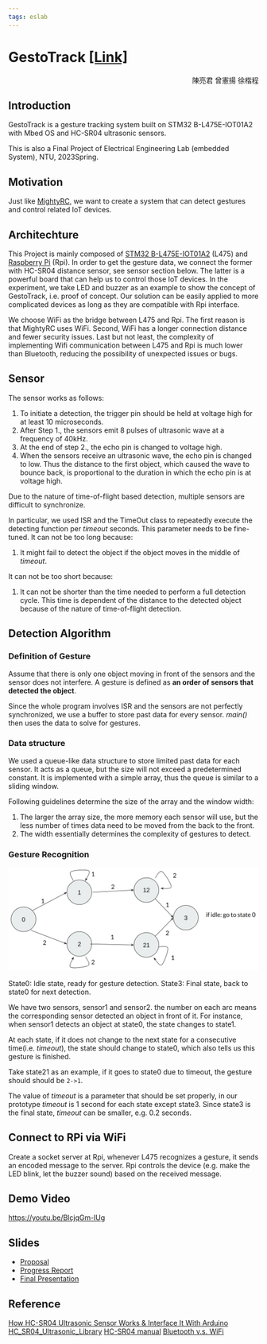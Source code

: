 ```yaml
---
tags: eslab
---
```


# GestoTrack [[Link]](https://github.com/featherchen/GestoTrack)

<div style="text-align: right"> 陳亮君 曾憲揚 徐楷程
 </div> 

## Introduction
GestoTrack is a gesture tracking system built on STM32 B-L475E-IOT01A2 with Mbed OS and HC-SR04 ultrasonic sensors.

This is also a Final Project of Electrical Engineering Lab (embedded System), NTU, 2023Spring.

## Motivation
Just like [MightyRC](https://mightyrc.com/), we want to create a system that can detect gestures and control related IoT devices.
## Architechture

This Project is mainly composed of [STM32 B-L475E-IOT01A2](https://www.st.com/en/evaluation-tools/b-l475e-iot01a.html) (L475) and [Raspberry Pi](https://www.raspberrypi.com/) (Rpi). In order to get the gesture data, we connect the former with HC-SR04 distance sensor, see sensor section below. The latter is a powerful board that can help us to control those IoT devices. In the experiment, we take LED and buzzer as an example to show the concept of GestoTrack, i.e. proof of concept. Our solution can be easily applied to more complicated devices as long as they are compatible with Rpi interface.

We choose WiFi as the bridge between L475 and Rpi. The first reason is that MightyRC uses WiFi. Second, WiFi has a longer connection distance and fewer security issues. Last but not least, the complexity of implementing Wifi communication between L475 and Rpi is much lower than Bluetooth, reducing the possibility of unexpected issues or bugs.
## Sensor

The sensor works as follows:

1. To initiate a detection, the trigger pin should be held at voltage high for at least 10 microseconds.
2. After Step 1., the sensors emit 8 pulses of ultrasonic wave at a frequency of 40kHz.
3. At the end of step 2., the echo pin is changed to voltage high.
4. When the sensors receive an ultrasonic wave, the echo pin is changed to low. Thus the distance to the first object, which caused the wave to bounce back, is proportional to the duration in which the echo pin is at voltage high.

Due to the nature of time-of-flight based detection, multiple sensors are difficult to synchronize. 

In particular, we used ISR and the TimeOut class to repeatedly execute the detecting function per $timeout$ seconds. This parameter needs to be fine-tuned. It can not be too long because:
1. It might fail to detect the object if the object moves in the middle of *timeout*.

It can not be too short because:
1. It can not be shorter than the time needed to perform a full detection cycle. This time is dependent of the distance to the detected object because of the nature of time-of-flight detection.

## Detection Algorithm

### Definition of Gesture

Assume that there is only one object moving in front of the sensors and the sensor does not interfere. A gesture is defined as **an order of sensors that detected the object**.

Since the whole program involves ISR and the sensors are not perfectly synchronized, we use a buffer to store past data for every sensor. *main()* then uses the data to solve for gestures.

### Data structure

We used a queue-like data structure to store limited past data for each sensor. It acts as a queue, but the size will not exceed a predetermined constant. It is implemented with a simple array, thus the queue is similar to a sliding window.

Following guidelines determine the size of the array and the window width:

1. The larger the array size, the more memory each sensor will use, but the less number of times data need to be moved from the back to the front.
2. The width essentially determines the complexity of gestures to detect.

### Gesture Recognition
![image](https://github.com/featherchen/GestoTrack/blob/main/resource/state%20diagram.png?raw=true)


State0: Idle state, ready for gesture detection.
State3: Final state, back to state0 for next detection.

We have two sensors, sensor1 and sensor2. the number on each arc means the corresponding sensor detected an object in front of it. For instance, when sensor1 detects an object at state0, the state changes to state1.

At each state, if it does not change to the next state for a consecutive time(i.e. *timeout*), the state should change to state0, which also tells us this gesture is finished.

Take state21 as an example, if it goes to state0 due to timeout, the gesture should should be `2->1`.

The value of *timeout* is a parameter that should be set properly, in our prototype *timeout* is 1 second for each state except state3. Since state3 is the final state, *timeout* can be smaller, e.g. 0.2 seconds.

## Connect to RPi via WiFi
Create a socket server at Rpi, whenever L475 recognizes a gesture, it sends an encoded message to the server. Rpi controls the device (e.g. make the LED blink, let the buzzer sound) based on the received message.
## Demo Video
https://youtu.be/BlcjqGm-lUg 

## Slides
* [Proposal](https://github.com/featherchen/GestoTrack/blob/main/resource/Proposal.pdf)
* [Progress Report](https://github.com/featherchen/GestoTrack/blob/main/resource/Progress%20Report.pdf)
* [Final Presentation](https://github.com/featherchen/GestoTrack/blob/main/resource/Final%20Presentation.pdf)
## Reference

[How HC-SR04 Ultrasonic Sensor Works & Interface It With Arduino](https://lastminuteengineers.com/arduino-sr04-ultrasonic-sensor-tutorial/)
[HC_SR04_Ultrasonic_Library](https://os.mbed.com/users/ejteb/code/HC_SR04_Ultrasonic_Library/#e0f9c9fb4cf3d5b7213e38d0aa18bda0abcfaa32)
[HC-SR04 manual](https://web.eece.maine.edu/~zhu/book/lab/HC-SR04%20User%20Manual.pdf)
[Bluetooth v.s. WiFi](https://www.mokoblue.com/zh-tw/bluetooth-vs-wifi-which-is-better/)
